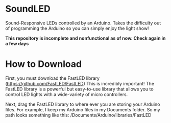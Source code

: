 # SoundLED

Sound-Responsive LEDs controlled by an Arduino. Takes the difficulty out of programming the Arduino so you can simply enjoy the light show!

**This repository is incomplete and nonfunctional as of now. Check again in a few days**

# How to Download
First, you must download the FastLED library (https://github.com/FastLED/FastLED)
This is incredibly important! The FastLED library is a powerful but easy-to-use library that allows you to control LED lights with a wide-variety of micro controllers. 

Next, drag the FastLED library to where ever you are storing your Arduino files. For example, I keep my Arduino files in my Documents folder. So my path looks something like this: /Documents/Arduino/libraries/FastLED
